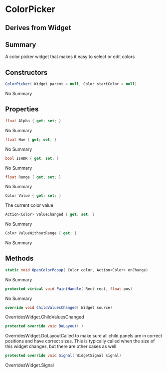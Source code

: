 # ColorPicker

## Derives from Widget

## Summary

A color picker widget that makes it easy to select or edit colors
## Constructors

```c#
ColorPicker( Widget parent = null, Color startColor = null) 
```
No Summary
## Properties

```c#
float Alpha { get; set; } 
```
No Summary
```c#
float Hue { get; set; } 
```
No Summary
```c#
bool IsHDR { get; set; } 
```
No Summary
```c#
float Range { get; set; } 
```
No Summary
```c#
Color Value { get; set; } 
```
The current color value
```c#
Action<Color> ValueChanged { get; set; } 
```
No Summary
```c#
Color ValueWithoutRange { get; } 
```
No Summary
## Methods

```c#
static void OpenColorPopup( Color color, Action<Color> onChange) 
```
No Summary
```c#
protected virtual void PaintHandle( Rect rect, float pos) 
```
No Summary
```c#
override void ChildValuesChanged( Widget source) 
```
OverridesWidget.ChildValuesChanged
```c#
protected override void DoLayout( ) 
```
OverridesWidget.DoLayoutCalled to make sure all child panels are in correct positions and have correct sizes.
This is typically called when the size of this widget changes, but there are other cases as well.
```c#
protected override void Signal( WidgetSignal signal) 
```
OverridesWidget.Signal
